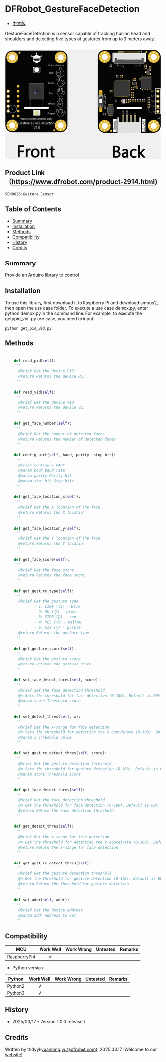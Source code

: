 # DFRobot_GestureFaceDetection

* [中文版](./README_CN.md)

GestureFaceDetection is a sensor capable of tracking human head and shoulders and detecting five types of gestures from up to 3 meters away.

![Product Image](../../resources/images/SEN0626svg.png)

## Product Link（https://www.dfrobot.com/product-2914.html)
    SEN0626:Gesture Sensor 
## Table of Contents

* [Summary](#summary)
* [Installation](#installation)
* [Methods](#methods)
* [Compatibility](#compatibility)
* [History](#history)
* [Credits](#credits)

## Summary

Provide an Arduino library to control 

## Installation

To use this library, first download it to Raspberry Pi and download smbus2, then open the use case folder. To execute a use case demox.py, enter python demox.py in the command line. For example, to execute the getypid_vid. py use case, you need to input:
```
python get_pid_vid.py
```

## Methods
```python
  
    def read_pid(self):
    '''
      @brief Get the device PID
      @return Returns the device PID
    '''

    def read_vid(self):
    '''
      @brief Get the device VID
      @return Returns the device VID
    '''

    def get_face_number(self):
    '''
      @brief Get the number of detected faces
      @return Returns the number of detected faces
    '''

    def config_uart(self, baud, parity, stop_bit):
    '''
      @brief Configure UART
      @param baud Baud rate
      @param parity Parity bit
      @param stop_bit Stop bits
    '''

    def get_face_location_x(self):
    '''
      @brief Get the X location of the face
      @return Returns the X location
    '''

    def get_face_location_y(self):
    '''
      @brief Get the Y location of the face
      @return Returns the Y location
    '''

    def get_face_score(self):
    '''
      @brief Get the face score
      @return Returns the face score
    '''

    def get_gesture_type(self):
    '''
      @brief Get the gesture type
             - 1: LIKE (👍) - blue
             - 2: OK (👌) - green
             - 3: STOP (🤚) - red
             - 4: YES (✌) - yellow
             - 5: SIX (🤙) - purple
      @return Returns the gesture type
    '''

    def get_gesture_score(self):
    '''
      @brief Get the gesture score
      @return Returns the gesture score
    '''

    def set_face_detect_thres(self, score):
    '''
      @brief Set the face detection threshold
      @n Sets the threshold for face detection (0-100). Default is 60%
      @param score Threshold score
    '''

    def set_detect_thres(self, x):
    '''
      @brief Set the x-range for face detection
      @n Sets the threshold for detecting the X coordinate (0-100). Default is 60%.
      @param x Threshold value
    '''

    def set_gesture_detect_thres(self, score):
    '''
      @brief Set the gesture detection threshold
      @n Sets the threshold for gesture detection (0-100). Default is 60%.
      @param score Threshold score
    '''

    def get_face_detect_thres(self):
    '''
      @brief Get the face detection threshold
      @n Get the threshold for face detection (0-100). Default is 60%
      @return Return the face detection threshold
    '''

    def get_detect_thres(self):
    '''
      @brief Get the x-range for face detection
      @n Get the threshold for detecting the X coordinate (0-100). Default is 60%.
      @return Return the x-range for face detection
    '''

    def get_gesture_detect_thres(self):
    '''
      @brief Get the gesture detection threshold
      @n Get the threshold for gesture detection (0-100). Default is 60%.
      @return Return the threshold for gesture detection
    '''

    def set_addr(self, addr):
    '''
      @brief Set the device address
      @param addr Address to set
    '''
```

## Compatibility

| MCU         | Work Well | Work Wrong  | Untested | Remarks |
| ------------ | :--: | :----: | :----: | :--: |
| RaspberryPi4 |  √   |        |        |      |

* Python version 

| Python  | Work Well | Work Wrong | Untested | Remarks |
| ------- | :--: | :----: | :----: | ---- |
| Python2 |  √   |        |        |      |
| Python3 |  √   |        |        |      |
## History 

- 2025/03/17 - Version 1.0.0 released.

## Credits

Written by thdyyl(yuanlong.yu@dfrobot.com), 2025.03.17 (Welcome to our [website](https://www.dfrobot.com/))



